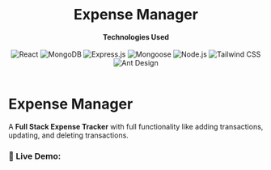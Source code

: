 <div align="center">
  <br>
  <h1> Expense Manager </h1>
  <strong> Technologies Used</strong>
  <br><br>
  <img src="https://img.shields.io/badge/%20-reactjs-%231791ff" alt="React">
  <img src="https://img.shields.io/badge/%20-mongodb-%231791ff" alt="MongoDB">
  <img src="https://img.shields.io/badge/%20-expressjs-%231791ff" alt="Express.js">
  <img src="https://img.shields.io/badge/%20-mongoose-%231791ff" alt="Mongoose">
  <img src="https://img.shields.io/badge/%20-nodejs-%231791ff" alt="Node.js">
  <img src="https://img.shields.io/badge/%20-tailwindcss-%231791ff" alt="Tailwind CSS">
  <img src="https://img.shields.io/badge/%20-antdesign-%231791ff" alt="Ant Design">
  <br><br>
</div>

# Expense Manager

A **Full Stack Expense Tracker** with full functionality like adding transactions, updating, and deleting transactions.

### 🚀 Live Demo:

<!-- Check out the live demo: [Expense Tracker](https://odd-cyan-gharial-sock.cyclic.app/) -->
<br><br>


   
